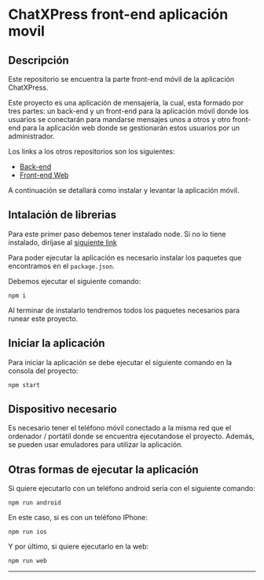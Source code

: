 # ChatXPress front-end aplicación movil

## Descripción

Este repositorio se encuentra la parte front-end móvil de la aplicación ChatXPress.

Este proyecto es una aplicación de mensajería, la cual, esta formado por tres partes: un back-end y un front-end para la aplicación móvil donde los usuarios se conectarán para mandarse mensajes unos a otros y otro front-end para la aplicación web donde se gestionarán estos usuarios por un administrador.

Los links a los otros repositorios son los siguientes:

- [Back-end](https://github.com/SaulArteaga/ChatXPress-Backend)
- [Front-end Web](https://github.com/SaulArteaga/ChatXPress-FrontEnd-Web)

A continuación se detallará como instalar y levantar la aplicación móvil.

## Intalación de librerias

Para este primer paso debemos tener instalado node. Si no lo tiene instalado, diríjase al [siguiente link](https://nodejs.org/en)

Para poder ejecutar la aplicación es necesario instalar los paquetes que encontramos en el `package.json`.

Debemos ejecutar el siguiente comando:

```
npm i
```

Al terminar de instalarlo tendremos todos los paquetes necesarios para runear este proyecto.

## Iniciar la aplicación

Para iniciar la aplicación se debe ejecutar el siguiente comando en la consola del proyecto:

```
npm start
```

## Dispositivo necesario

Es necesario tener el teléfono móvil conectado a la misma red que el ordenador / portátil donde se encuentra ejecutandose el proyecto. Además, se pueden usar emuladores para utilizar la aplicación.

## Otras formas de ejecutar la aplicación

Si quiere ejecutarlo con un teléfono android sería con el siguiente comando:

```
npm run android
```

En este caso, si es con un teléfono IPhone:

```
npm run ios
```

Y por último, si quiere ejecutarlo en la web:

```
npm run web
```

---
